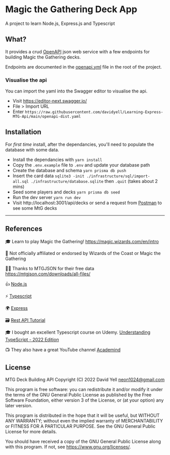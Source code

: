# Magic the Gathering Deck App
A project to learn Node.js, Express.js and Typescript

## What?
It provides a crud [OpenAPI](https://swagger.io/resources/open-api/) json web service with a few endpoints for building Magic the Gathering decks.

Endpoints are documented in the [openapi.yml](https://github.com/davidyell/Learning-Express-MTG-Api/blob/main/openapi-dist.yaml) file in the root of the project.

### Visualise the api
You can import the yaml into the Swagger editor to visualise the api.

* Visit https://editor-next.swagger.io/
* File > Import URL
* Enter `https://raw.githubusercontent.com/davidyell/Learning-Express-MTG-Api/main/openapi-dist.yaml`

## Installation
For *first time* install, after the dependancies, you'll need to populate the database with some data.

* Install the dependancies with `yarn install`
* Copy the `.env.example` file to `.env` and update your database path
* Create the database and schema `yarn prisma db push`
* Insert the card data `sqlite3 -init ./infrastructure/sql/import-all.sql ./infrastructure/database.sqlite` then `.quit` (takes about 2 mins)
* Seed some players and decks `yarn prisma db seed`
* Run the dev server `yarn run dev`
* Visit http://localhost:3001/api/decks or send a request from [Postman](https://www.postman.com/downloads/) to see some MtG decks

----
## References

:mortar_board: Learn to play Magic the Gathering! https://magic.wizards.com/en/intro

:no_good: Not officially affiliated or endorsed by Wizards of the Coast or Magic the Gathering

:bowing_man: Thanks to MTGJSON for their free data https://mtgjson.com/downloads/all-files/

:thumbsup: [Node.js](https://nodejs.org/en/about/)

:zap: [Typescript](https://www.typescriptlang.org/)  

:earth_africa: [Express](https://expressjs.com/)  

:card_file_box: [Rest API Tutorial](https://restfulapi.net/)

:mortar_board: I bought an excellent Typescript course on Udemy. [Understanding TypeScript - 2022 Edition](https://www.udemy.com/course/understanding-typescript/)

:tv: They also have a great YouTube channel [Academind](https://www.youtube.com/academind)

 ## License

MTG Deck Building API
Copyright (C) 2022 David Yell <neon1024@gmail.com>

This program is free software: you can redistribute it and/or modify
it under the terms of the GNU General Public License as published by
the Free Software Foundation, either version 3 of the License, or
(at your option) any later version.

This program is distributed in the hope that it will be useful,
but WITHOUT ANY WARRANTY; without even the implied warranty of
MERCHANTABILITY or FITNESS FOR A PARTICULAR PURPOSE.  See the
GNU General Public License for more details.

You should have received a copy of the GNU General Public License
along with this program.  If not, see <https://www.gnu.org/licenses/>.
